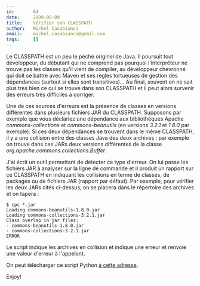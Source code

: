 ```yaml
---
id:       84
date:     2009-08-09
title:    Vérifier son CLASSPATH
author:   Michel Casabianca
email:    michel.casabianca@gmail.com
tags:     []
---
```


Le CLASSPATH est un peu le péché originel de Java. Il poursuit tout développeur, du débutant qui ne comprend pas pourquoi l'interpréteur ne trouve pas les classes qu'il vient de compiler, au développeur chevronné qui doit se battre avec Maven et ses règles tortueuses de gestion des dépendances (surtout si elles sont transitives)… Au final, souvent on ne sait plus très bien ce qui se trouve dans son CLASSPATH et il peut alors survenir des erreurs très difficiles à corriger.

Une de ces sources d'erreurs est la présence de classes en versions différentes dans plusieurs fichiers JAR du CLASSPATH. Supposons par exemple que vous déclariez une dépendance aux bibliothèques Apache *commons-collections* et *commons-beanutils* (en versions *3.2.1* et *1.8.0* par exemple). Si ces deux dépendances se trouvent dans le même CLASSPATH, il y a une collision entre des classes Java des deux archives : par exemple on trouve dans ces JARs deux versions différentes de la classe *org.apache.commons.collections.Buffer*.

J'ai écrit un outil permettant de détecter ce type d'erreur. On lui passe les fichiers JAR à analyser sur la ligne de commande et il produit un rapport sur ce CLASSPATH en indiquant les collisions en terme de classes, de packages ou de fichiers JAR (rapport par défaut). Par exemple, pour vérifier les deux JARs cités ci-dessus, on se placera dans le répertoire des archives et on tapera :

```
$ cpc *.jar
Loading commons-beanutils-1.8.0.jar
Loading commons-collections-3.2.1.jar
Class overlap in jar files:
- commons-beanutils-1.8.0.jar
- commons-collections-3.2.1.jar
ERROR
```

Le script indique les archives en collision et indique une erreur et renvoie une valeur d'erreur à l'appelant.

On peut télécharger ce script Python [à cette adresse](http://www.sweetohm.net/arc/cpc-2009-08-09.zip).

Enjoy!

